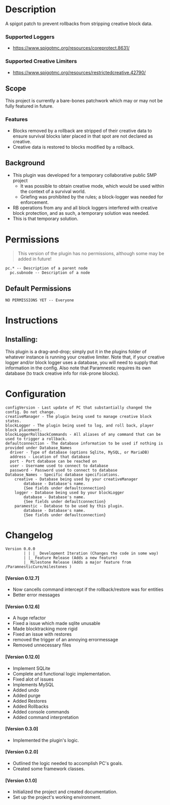 # Description
A spigot patch to prevent rollbacks from stripping creative block data.

### Supported Loggers
- https://www.spigotmc.org/resources/coreprotect.8631/

### Supported Creative Limiters
- https://www.spigotmc.org/resources/restrictedcreative.42790/


## Scope
This project is currently a bare-bones patchwork which may or may not be fully featured in future.

### Features
- Blocks removed by a rollback are stripped of their creative data to ensure survival blocks later placed in that spot are not declared as creative.
- Creative data is restored to blocks modified by a rollback.

## Background
- This plugin was developed for a temporary collaborative public SMP project
  - It was possible to obtain creative mode, which would be used within the context of a survival world.
  - Griefing was prohibited by the rules; a block-logger was needed for enforcement.
- RB operations from any and all block loggers interfered with creative block protection, and as such, a temporary solution was needed.
- This is that temporary solution.

# Permissions
> This version of the plugin has no permissions, although some may be added in future!
```
pc.* -- Description of a parent node
  pc.subnode -- Description of a node
```
## Default Permissions
```
NO PERMISSIONS YET -- Everyone
```

# Instructions
## Installing:
This plugin is a drag-and-drop; simply put it in the plugins folder of whatever instance is running your creative limiter.
Note that, if your creative logger and/or block logger uses a database, you will need to supply that information in the config.
Also note that Paramnestic requires its own database (to track creative info for risk-prone blocks).

# Configuration
```
configVersion - Last update of PC that substantially changed the config. Do not change.
creativeManager - The plugin being used to manage creative block states.
blockLogger - The plugin being used to log, and roll back, player block placement.
blockLoggerRollbackCommands - All aliases of any command that can be used to trigger a rollback.
defaultconnection - The database information to be used if nothing is provided under Database_Names
  driver - Type of database (options Sqlite, MySQL, or MariaDB)
  address - Location of that database
  port - Port database can be reached on
  user - Username used to connect to database
  password - Password used to connect to database
Database_Names - Specific database specifications.
    creative - Database being used by your creativeManager
        database - Database's name.
        {See fields under defaultconnection}
    logger - Database being used by your blockLogger
        database - Database's name.
        {See fields under defaultconnection}
    paramestic - Database to be used by this plugin.
        database - Database's name.
        {See fields under defaultconnection}
```
# Changelog
```
Version 0.0.0
        | | |_ Development Iteration (Changes the code in some way)
        | |_ Feature Release (Adds a new feature)
        |_ Milestone Release (Adds a major feature from /ParamnesticCure/milestones )
```
#### [Version 0.12.7]
 - Now cancells command intercept if the rollback/restore was for entities
 - Better error messages
#### [Version 0.12.6]
 - A huge refactor
 - Fixed a issue which made sqlite unusable
 - Made blocktracking more rigid
 - Fixed an issue with restores
 - removed the trigger of an annoying errormessage
 - Removed unnecessary files
#### [Version 0.12.0]
 - Implement SQLite
 - Complete and functional logic implementation.
 - Fixed alot of issues
 - Implements MySQL
 - Added undo
 - Added purge
 - Added Restores
 - Added Rollbacks
 - Added console commands
 - Added command interpretation
#### [Version 0.3.0]
 - Implemented the plugin's logic.
#### [Version 0.2.0]
 - Outlined the logic needed to accomplish PC's goals.
 - Created some framework classes.
#### [Version 0.1.0]
 - Initialized the project and created documentation.
 - Set up the project's working environment.

